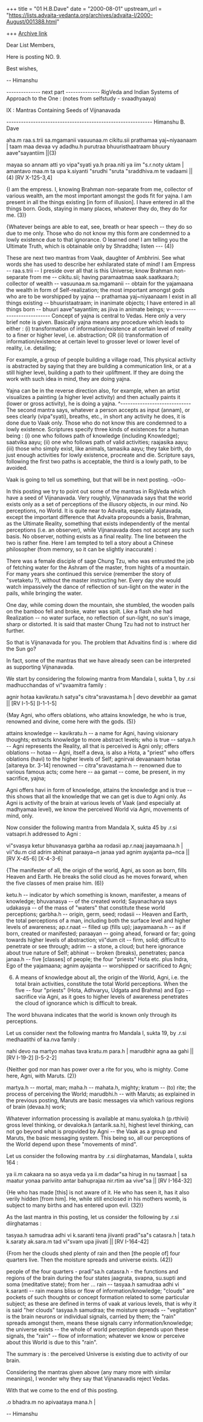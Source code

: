 +++
title = "01 H.B.Dave"
date = "2000-08-01"
upstream_url = "https://lists.advaita-vedanta.org/archives/advaita-l/2000-August/001388.html"

+++
[Archive link](https://lists.advaita-vedanta.org/archives/advaita-l/2000-August/001388.html)

Dear List Members,

Here is posting NO. 9.

Best wishes,

-- Himanshu


-------------- next part --------------
RigVeda and Indian Systems of Approach to the One :
(notes from selfstudy - svaadhyaaya)

IX : Mantras Containing Seeds of Vijnanavada

------------------------------------------------------------ Himanshu B. Dave

aha.m raa.s.trii sa.mgamanii vasuunaa.m cikitu.sii prathamaa yaj~niyaanaam |
taam maa devaa vy adadhu.h purutraa bhuuristhaatraam bhuury aave"sayantiim ||(3)

mayaa so annam atti yo vipa"syati ya.h praa.niti ya iim "s.r.noty uktam |
amantavo maa.m ta upa k.siyanti "srudhi "sruta "sraddhiva.m te vadaami || (4)
[RV X-125-3,4]

{I am the empress. I, knowing Brahman non-separate from me, collector of
various wealth, am the most important amongst the gods fit for yajna. I am
present in all the things existing [in form of illusion]. I have entered in
all the things born. Gods, staying in many places, whatever they do, they do
for me. (3)}

{Whatever beings are able to eat, see, breath or hear speech -- they do so
due to me only. Those who do not know my this form are condemned to a lowly
existence due to that ignorance. O learned one! I am telling you the
Ultimate Truth, which is obtainable only by Shraddha; listen --- (4)}

These are next two mantras from Vaak, daughter of Ambhrini. See what words
she has used to describe her exhilarated state of mind!
I am Empress -- raa.s.trii -- I preside over all that is this Universe;
know Brahman non-separate from me -- cikitu.sii; having paramaatmaa
                                     saak.saatkaara.h;
collector of wealth -- vasuunaa.m sa.mgamanii -- obtain for the yajamaana
                       the wealth in form of Self-realization;
the most important amongst gods who are to be worshipped by yajna --
                       prathamaa yaj~niyaanaam
I exist in all things existing -- bhuuristaatraam; in inanimate objects;
I have entered in all things born -- bhuuri aave"sayantiim; as jiiva in
                                  animate beings;
v-----------------------------
Concept of yajna is central to Vedas. Here only a very brief note is given.
Basically yajna means any procedure which leads to either :
(i) transformation of information/existence at certain level of reality to a
    finer or higher level, i.e. abstraction; OR
(ii) transformation of information/existence at certain level to grosser
    level or lower level of reality, i.e. detailing;

For example, a group of people building a village road, This physical
activity is abstracted by saying that they are building a communication
link, or at a still higher level, building a path to their upliftment. If
they are doing the work with such idea in mind, they are doing yajna.

Yajna can be in the reverse direction also, for example, when an artist
visualizes a painting (a higher level activity) and then actually paints it
(lower or gross activity), he is doing a yajna.
^-----------------------------
The second mantra says, whatever a person accepts as input (annam), or sees
clearly (vipa"syati), breaths, etc., in short any activity he does, it is
done due to Vaak only. Those who do not know this are condemned to a lowly
existence. Scriptures specify three kinds of existences for a human being :
(i)  one who follows path of knowledge (including Knowledge); saatvika aayu;
(ii) one who follows path of valid activities; raajasika aayu;
(iii) those who simply exist, like animals,  tamasika aayu; they take birth,
     do just enough activities for lowly existence, procreate and die.
Scripture says, following the first two paths is acceptable, the third is a
lowly path, to be avoided.

Vaak is going to tell us something, but that will be in next posting.
                             -oOo-

In this posting we try to point out some of the mantras in RigVeda which
have a seed of Vijnanavada. Very roughly, Vijnanavada says that the world
exists only as a set of perceptions of the illusory objects, in our mind.
No perceptions, no World. It is quite near to Advaita, especially Ajatavada,
except the important difference that Advaita propounds a basis, Brahman, as
the Ultimate Reality, something that exists independently of the mental
perceptions (i.e. an observer), while Vijnanavada does not accept any such
basis. No observer, nothing exists as a final reality. The line between the
two is rather fine. Here I am tempted to tell a story about a Chinese
philosopher (from memory, so it can be slightly inaccurate) :

There was a female disciple of sage Chung Tzu, who was entrusted the job of
fetching water for the Ashram of the master, from hights of a mountain. For
many years she continued this service (remember the story of "svetaketu ?),
without the master instructing her. Every day she would watch impassively
the dance of reflection of sun-light on the water in the pails, while
bringing the water.

One day, while coming down the mountain, she stumbled, the wooden pails on
the bamboo fell and broke, water was spilt. Like a flash she had Realization
-- no water surface, no reflection of sun-light, no sun's image, sharp or
distorted. It is said that master Chung Tzu had not to instruct her further.

So that is Vijnanavada for you. The problem that Advaitins find is : where
did the Sun go?

In fact, some of the mantras that we have already seen can be interpreted as
supporting Vijnanavada.

We start by considering the folowing mantra from Mandala I, sukta 1,  by
.r.si madhucchandas of vi"svaamitra family :


agnir hotaa kavikratu.h satya"s citra"sravastama.h | devo devebhir aa gamat ||
[RV I-1-5]  [I-1-1-5]

{May Agni, who offers oblations, who attains knowledge, he who is true,
renowned and divine, come here with the gods. (5)}

attains knowledge -- kavikratu.h -- a name for Agni, having visionary
                     thoughts; extracts knowledge to more abstract levels;
who is true -- satya.h -- Agni represents the Reality, all that is perceived
                     is Agni only;
offers oblations -- hotaa -- Agni, itself a deva, is also a Hota, a "priest"
                     who offers oblations (havi) to the higher levels of Self;
                     agnirvai devaanaam hotaa [aitareya br. 3-14]
renowned -- citra"sravastama.h -- renowned due to various famous acts;
come here -- aa gamat -- come, be present, in my sacrifice, yajna;

Agni offers havi in form of knowledge, attains the knowledge and is true --
this shows that all the knowledge that we can get is due to Agni only. As
Agni is activity of the brain at various levels of Vaak (and especially at
madhyamaa level), we know the perceived World via Agni, movements of mind,
only.


Now consider the following mantra from Mandala X, sukta 45 by .r.si
vatsapri.h addressed to Agni :

vi"svasya ketur bhuvanasya garbha aa rodasii ap.r.naaj jaayamaana.h |
vii"du.m cid adrim abhinat paraaya~n janaa yad agnim ayajanta pa~nca ||
[RV X-45-6] [X-4-3-6]

{The manifester of all, the origin of the world, Agni, as soon as born,
fills Heaven and Earth. He breaks the solid cloud as he moves forward,
when the five classes of men praise him. (6)}

ketu.h -- indicator by which something is known, manifester, a means of
          knowledge;
bhuvanasya -- of the created world; Sayanacharya says udakasya -- of the
          mass of "waters" that constitute these world perceptions;
garbha.h -- origin, germ, seed;
rodasii  -- Heaven and Earth, the total perceptions of a man, including both
            the surface level and higher levels of awareness;
ap.r.naat -- filled up (fills up);
jaayamaana.h -- as if born, created or manifested;
paraayan -- going ahead, forward or far; going towards higher levels of
            abstraction;
vii"dum cit -- firm, solid; difficult to penetrate or see through;
adrim -- a stone, a cloud; but here ignorance about true nature of Self;
abhinat -- broken (breaks), penetrates;
panca janaa.h -- five [classes] of people; the four "priests" Hota etc. plus
           Indra, Ego of the yajamaana;
agnim ayajanta -- worshipped or sacrificed to Agni;

6. A means of knowledge about all, the origin of the World, Agni, i.e. the
total brain activities, constitute the total World perceptions. When the
five -- four "priests" (Hota, Adhvaryu, Udgata and Brahma) and Ego --
sacrifice via Agni, as it goes to higher levels of awareness penetrates the
cloud of ignorance which is difficult to break.

The word bhuvana indicates that the world is known only through its
perceptions.


Let us consider next the following mantra fro Mandala I, sukta 19, by .r.si
medhaatithi of ka.nva family :

nahi devo na martyo mahas tava kratu.m para.h | marudbhir agna aa gahi ||
[RV I-19-2] [I-5-2-2]

{Neither god nor man has power over a rite for you, who is mighty. Come
here, Agni, with Maruts. (2)}

martya.h -- mortal, man;
maha.h   -- mahata.h, mighty;
kratum -- (to) rite; the process of perceiving the World;
marudbhi.h -- with Maruts; as explained in the previous posting, Maruts are
              basic messages via which various regions of brain (devaa.h)
              work;

Whatever information processing is available at manu.syaloka.h (p.rthivii)
gross level thinking, or devaloka.h (antarik.sa.h), highest level thinking,
can not go beyond what is propvided by Agni -- the Vaak as a group and Maruts,
the basic messaging system. This being so, all our perceptions of the World
depend upon these "movements of mind".

Let us consider the following mantra by .r.si diirghatamas, Mandala I, sukta
164 :

ya ii.m cakaara na so asya veda ya ii.m dadar"sa hirug in nu tasmaat |
sa maatur yonaa pariviito antar bahuprajaa nir.rtim aa vive"sa ||
[RV I-164-32]

{He who has made [this] is not aware of it. He who has seen it, has it
also verily hidden [from him]. He, while still enclosed in his mothers womb,
is subject to many births and has entered upon evil. (32)}


As the last mantra in this posting, let us consider the following by .r.si
diirghatamas :

tasyaa.h samudraa adhi vi k.saranti tena jiivanti pradi"sa"s catasra.h |
tata.h k.saraty ak.sara.m tad vi"svam upa jiivati ||
[RV I-164-42]

{From her the clouds shed plenty of rain and then [the people of] four
quarters live. Then the moisture spreads and universe exixts. (42)}

people of the four quarters - pradi"sa.h catasra.h - the functions and
                    regions of the brain during the four states jaagrata,
                    svapna, su.supti and soma (meditative state);
from her ... rain -- tasyaa.h samudraa adhi vi k.saranti -- rain means bliss
                    or flow of information/knowledge; "clouds" are pockets
                    of such thoughts or concept formation related to some
                    particular subject; as these are defined in terms of
                    vaak at various levels, that is why it is said "her
                    clouds" tasyaa.h samudraa;
the moisture spreads -- "vegitation" is the brain neurons or individual
                    signals, carried by them; the "rain" spreads amongst
                    them, means these signals carry information/knowledge;
the universe exists -- the whole of world perception depends upon these
                    signals, the "rain" -- flow of information; whatever we
                    know or perceive about this World is due to this "rain".

The summary is : the perceived Universe is existing due to activity of our
brain.

Considering the mantras given above (any many more with similar meanings), I
wonder why they say that Vijnanavadis reject Vedas.

With that we come to the end of this posting.

.o bhadra.m no apivaataya mana.h |

-- Himanshu
